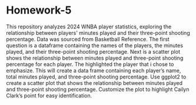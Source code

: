 # Homework-5
This repository analyzes 2024 WNBA player statistics, exploring the relationship between players' minutes played and their three-point shooting percentage. Data was sourced from Basketball Reference. The first question is a dataframe containing the names of the players, the minutes played, and their three-point shooting percentage. Next is a scatter plot shows the relationship between minutes played and three-point shooting percentage for each player. The highlighted the player that i chose to emphasize. This will create a data frame containing each player’s name, total minutes played, and three-point shooting percentage. Use ggplot2 to create a scatter plot that shows the relationship between minutes played and three-point shooting percentage. Customize the plot to highlight Cailyn Clark’s point for easy identification.
